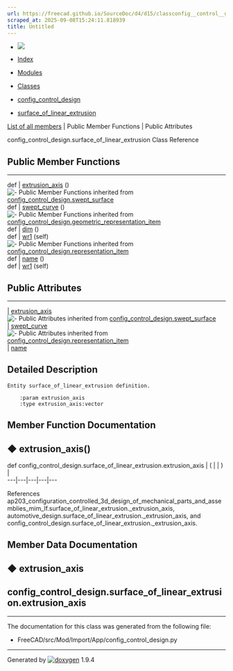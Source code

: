 ```yaml
---
url: https://freecad.github.io/SourceDoc/d4/d15/classconfig__control__design_1_1surface__of__linear__extrusion.html
scraped_at: 2025-09-08T15:24:11.818939
title: Untitled
---
```


  * [ ![](https://www.freecad.org/svg/logo-freecad.svg) ](https://freecadweb.org "FreeCAD")
  * [Index](../../index.html "Index")
  * [Modules](../../modules.html "Modules list")
  * [Classes](../../annotated.html "Annotated list")

  * [config_control_design](../../d4/d07/namespaceconfig__control__design.html)
  * [surface_of_linear_extrusion](../../d4/d15/classconfig__control__design_1_1surface__of__linear__extrusion.html)

[List of all members](../../de/d80/classconfig__control__design_1_1surface__of__linear__extrusion-members.html) | Public Member Functions | Public Attributes

config_control_design.surface_of_linear_extrusion Class Reference

##  Public Member Functions  
  
---  
def | [extrusion_axis](../../d4/d15/classconfig__control__design_1_1surface__of__linear__extrusion.html#af0332abfadd7e5790047b7d087ab4efd) ()  
![-](../../closed.png) Public Member Functions inherited from
[config_control_design.swept_surface](../../d0/d65/classconfig__control__design_1_1swept__surface.html)  
def | [swept_curve](../../d0/d65/classconfig__control__design_1_1swept__surface.html#aa14c39830de82fbb656b7c5528355570) ()  
![-](../../closed.png) Public Member Functions inherited from
[config_control_design.geometric_representation_item](../../d3/d18/classconfig__control__design_1_1geometric__representation__item.html)  
def | [dim](../../d3/d18/classconfig__control__design_1_1geometric__representation__item.html#aac385fb99d009b699d0d77f10ebdc5f1) ()  
def | [wr1](../../d3/d18/classconfig__control__design_1_1geometric__representation__item.html#a779ebde9495ea4132b585e06aa418f13) (self)  
![-](../../closed.png) Public Member Functions inherited from
[config_control_design.representation_item](../../d9/d69/classconfig__control__design_1_1representation__item.html)  
def | [name](../../d9/d69/classconfig__control__design_1_1representation__item.html#a5ea878073c85170f328deff23a9c5732) ()  
def | [wr1](../../d9/d69/classconfig__control__design_1_1representation__item.html#a4cdc1db49341dedc8f271ec89801c713) (self)  
  
##  Public Attributes  
  
---  
|
[extrusion_axis](../../d4/d15/classconfig__control__design_1_1surface__of__linear__extrusion.html#adafcfbcb4e162e0107375692b5dcb8d7)  
![-](../../closed.png) Public Attributes inherited from
[config_control_design.swept_surface](../../d0/d65/classconfig__control__design_1_1swept__surface.html)  
|
[swept_curve](../../d0/d65/classconfig__control__design_1_1swept__surface.html#aa101cfd414f8307eda8586e5ae20d3b3)  
![-](../../closed.png) Public Attributes inherited from
[config_control_design.representation_item](../../d9/d69/classconfig__control__design_1_1representation__item.html)  
|
[name](../../d9/d69/classconfig__control__design_1_1representation__item.html#a0e8be677f8410825a46422f3c0e1c128)  
  
## Detailed Description

    
    
    Entity surface_of_linear_extrusion definition.
    
        :param extrusion_axis
        :type extrusion_axis:vector

## Member Function Documentation

## ◆ extrusion_axis()

def config_control_design.surface_of_linear_extrusion.extrusion_axis  | ( | | ) |   
---|---|---|---|---  
  
References
ap203_configuration_controlled_3d_design_of_mechanical_parts_and_assemblies_mim_lf.surface_of_linear_extrusion._extrusion_axis,
automotive_design.surface_of_linear_extrusion._extrusion_axis, and
config_control_design.surface_of_linear_extrusion._extrusion_axis.

## Member Data Documentation

## ◆ extrusion_axis

config_control_design.surface_of_linear_extrusion.extrusion_axis  
---  
  
* * *

The documentation for this class was generated from the following file:

  * FreeCAD/src/Mod/Import/App/config_control_design.py

* * *

Generated by
[![doxygen](../../doxygen.svg)](https://www.doxygen.org/index.html) 1.9.4

